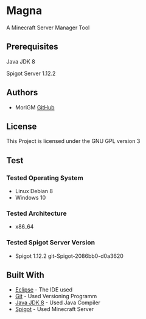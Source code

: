 # Magna

A Minecraft Server Manager Tool

## Prerequisites

Java JDK 8

Spigot Server 1.12.2

## Authors

* MoriGM [GitHub](https://github.com/MoriGM)

## License

This Project is licensed under the GNU GPL version 3

## Test

### Tested Operating System

* Linux Debian 8
* Windows 10

### Tested Architecture

* x86_64

### Tested Spigot Server Version

* Spigot 1.12.2 git-Spigot-2086bb0-d0a3620

## Built With

* [Eclipse](https://www.eclipse.org) - The IDE used
* [Git](https://git-scm.com) - Used Versioning Programm
* [Java JDK 8](http://www.oracle.com/technetwork/java/javase/downloads/jdk8-downloads-2133151.html) - Used Java Compiler
* [Spigot](https://www.spigotmc.org) - Used Minecraft Server